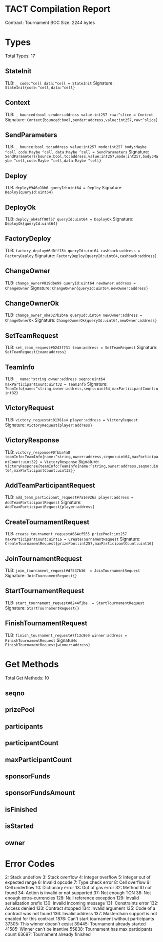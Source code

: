# TACT Compilation Report
Contract: Tournament
BOC Size: 2244 bytes

# Types
Total Types: 17

## StateInit
TLB: `_ code:^cell data:^cell = StateInit`
Signature: `StateInit{code:^cell,data:^cell}`

## Context
TLB: `_ bounced:bool sender:address value:int257 raw:^slice = Context`
Signature: `Context{bounced:bool,sender:address,value:int257,raw:^slice}`

## SendParameters
TLB: `_ bounce:bool to:address value:int257 mode:int257 body:Maybe ^cell code:Maybe ^cell data:Maybe ^cell = SendParameters`
Signature: `SendParameters{bounce:bool,to:address,value:int257,mode:int257,body:Maybe ^cell,code:Maybe ^cell,data:Maybe ^cell}`

## Deploy
TLB: `deploy#946a98b6 queryId:uint64 = Deploy`
Signature: `Deploy{queryId:uint64}`

## DeployOk
TLB: `deploy_ok#aff90f57 queryId:uint64 = DeployOk`
Signature: `DeployOk{queryId:uint64}`

## FactoryDeploy
TLB: `factory_deploy#6d0ff13b queryId:uint64 cashback:address = FactoryDeploy`
Signature: `FactoryDeploy{queryId:uint64,cashback:address}`

## ChangeOwner
TLB: `change_owner#819dbe99 queryId:uint64 newOwner:address = ChangeOwner`
Signature: `ChangeOwner{queryId:uint64,newOwner:address}`

## ChangeOwnerOk
TLB: `change_owner_ok#327b2b4a queryId:uint64 newOwner:address = ChangeOwnerOk`
Signature: `ChangeOwnerOk{queryId:uint64,newOwner:address}`

## SetTeamRequest
TLB: `set_team_request#0243f731 team:address = SetTeamRequest`
Signature: `SetTeamRequest{team:address}`

## TeamInfo
TLB: `_ name:^string owner:address seqno:uint64 maxParticipantCount:uint32 = TeamInfo`
Signature: `TeamInfo{name:^string,owner:address,seqno:uint64,maxParticipantCount:uint32}`

## VictoryRequest
TLB: `victory_request#c81381a4 player:address = VictoryRequest`
Signature: `VictoryRequest{player:address}`

## VictoryResponse
TLB: `victory_response#0fbba4a8 teamInfo:TeamInfo{name:^string,owner:address,seqno:uint64,maxParticipantCount:uint32} = VictoryResponse`
Signature: `VictoryResponse{teamInfo:TeamInfo{name:^string,owner:address,seqno:uint64,maxParticipantCount:uint32}}`

## AddTeamParticipantRequest
TLB: `add_team_participant_request#7a1e926a player:address = AddTeamParticipantRequest`
Signature: `AddTeamParticipantRequest{player:address}`

## CreateTournamentRequest
TLB: `create_tournament_request#664cf555 prizePool:int257 maxParticipantCount:uint16 = CreateTournamentRequest`
Signature: `CreateTournamentRequest{prizePool:int257,maxParticipantCount:uint16}`

## JoinTournamentRequest
TLB: `join_tournament_request#df537b36  = JoinTournamentRequest`
Signature: `JoinTournamentRequest{}`

## StartTournamentRequest
TLB: `start_tournament_request#d244f1be  = StartTournamentRequest`
Signature: `StartTournamentRequest{}`

## FinishTournamentRequest
TLB: `finish_tournament_request#7f13c8e9 winner:address = FinishTournamentRequest`
Signature: `FinishTournamentRequest{winner:address}`

# Get Methods
Total Get Methods: 10

## seqno

## prizePool

## participants

## participantCount

## maxParticipantCount

## sponsorFunds

## sponsorFundsAmount

## isFinished

## isStarted

## owner

# Error Codes
2: Stack undeflow
3: Stack overflow
4: Integer overflow
5: Integer out of expected range
6: Invalid opcode
7: Type check error
8: Cell overflow
9: Cell underflow
10: Dictionary error
13: Out of gas error
32: Method ID not found
34: Action is invalid or not supported
37: Not enough TON
38: Not enough extra-currencies
128: Null reference exception
129: Invalid serialization prefix
130: Invalid incoming message
131: Constraints error
132: Access denied
133: Contract stopped
134: Invalid argument
135: Code of a contract was not found
136: Invalid address
137: Masterchain support is not enabled for this contract
1876: Can't start tournament without participants
37305: This winner doesn't exsist
39445: Tournament already started
41585: Winner can't be inantive
55838: Tournament has max participants count
63697: Tournament already finished